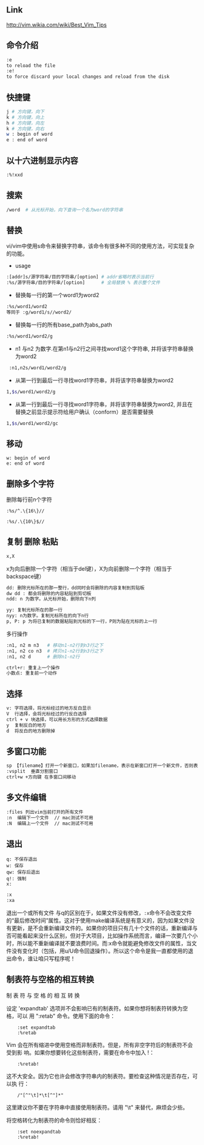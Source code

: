 ## Link

http://vim.wikia.com/wiki/Best_Vim_Tips

## 命令介绍

```bash
:e
to reload the file
:e!
to force discard your local changes and reload from the disk
```

## 快捷键

```bash
j # 方向键，向下
k # 方向键，向上
h # 方向键，向左
k # 方向键，向右
w : begin of word
e : end of word
```



## 以十六进制显示内容

```bash
:%!xxd
```



## 搜索

```bash
/word  # 从光标开始，向下查询一个名为word的字符串
```



## 替换

vi/vim中使用s命令来替换字符串，该命令有很多种不同的使用方法，可实现复杂的功能。

* usage

```bash
:[addr]s/源字符串/目的字符串/[option] # addr省略时表示当前行
:%s/源字符串/目的字符串/[option]      # 全局替换 % 表示整个文件
```



* 替换每一行的第一个word1为word2

```bash
:%s/word1/word2
等同于 :g/word1/s//word2/
```

* 替换每一行的所有base_path为abs_path

```bash
:%s/word1/word2/g
```

* n1 与n2 为数字.在第n1与n2行之间寻找word1这个字符串, 并将该字符串替换为word2

```bash
 :n1,n2s/word1/word2/g
```

* 从第一行到最后一行寻找word1字符串，并将该字符串替换为word2

```bash
1,$s/word1/word2/g
```

* 从第一行到最后一行寻找word1字符串，并将该字符串替换为word2, 并且在替换之前显示提示符给用户确认（conform）是否需要替换

```bash
1,$s/word1/word2/gc
```

##  

## 移动

```
w: begin of word
e: end of word
```

## 删除多个字符

删除每行前n个字符

```
:%s/^.\{16\}//
```



```
:%s/.\{10\}$//
```





## 复制 删除 粘贴

```bash
x,X
```

x为向后删除一个字符（相当于del键），X为向前删除一个字符（相当于backspace键）



```bash
dd: 删除光标所在的那一整行，dd同时会将删除的内容复制到剪贴板
dw dd : 都会将删除的内容粘贴到剪切板
ndd: n 为数字。从光标开始，删除向下n列
```



```bash
yy: 复制光标所在的那一行
nyy: n为数字。复制光标所在的向下n行
p, P: p 为将已复制的数据粘贴到光标的下一行，P则为贴在光标的上一行
```



多行操作

```bash
:n1, n2 m n3   # 移动n1-n2行到n3行之下
:n1, n2 co n3  # 拷贝n1-n2行到n3行之下
:n1, n2 d      # 删除n1-n2行
```



```bash
ctrl+r: 重复上一个操作
小数点: 重复前一个动作
```



## 选择

```bash
v: 字符选择，将光标经过的地方反白显示
V  行选择，会将光标经过的行反白选择
ctrl + v 块选择，可以用长方形的方式选择数据
y  复制反白的地方
d  将反白的地方删除掉
```



## 多窗口功能

```bash
sp 【filename】打开一个新窗口，如果加filename，表示在新窗口打开一个新文件，否则表示两个窗口为同一个文件内容
:vsplit  垂直分割窗口
ctrl+w +方向键 在多窗口间移动
```



## 多文件编辑

```bash
:files 列出vim当前打开的所有文件
:n  编辑下一个文件  // mac测试不可用
:N  编辑上一个文件  // mac测试不可用
```



## 退出

```basd
q: 不保存退出
w: 保存
qw: 保存后退出
q!: 强制
x: 
```



```bash
:x
:xa
```

退出一个或所有文件
与q的区别在于，如果文件没有修改，`:x`命令不会改变文件的“最后修改时间”属性。这对于使用make编译系统是有意义的，因为如果文件没有更新，是不会重新编译文件的。如果你的项目只有几十个文件的话，重新编译与否可能看起来没什么区别，但对于大项目，比如操作系统而言，编译一次要几个小时，所以能不重新编译就不要浪费时间。而:x命令就能避免修改文件的属性，当文件没有变化时（包括，用u/U命令回退操作）。所以这个命令是我一直都使用的退出命令，谁让咱只写程序呢！



## 制表符与空格的相互转换

制 表 符 与 空 格 的 相 互 转 换

设定 'expandtab' 选项并不会影响已有的制表符。如果你想将制表符转换为空格，可以
用 ":retab" 命令。使用下面的命令：

        :set expandtab
        :%retab

Vim 会在所有缩进中使用空格而非制表符。但是，所有非空字符后的制表符不会受到影
响。如果你想要转化这些制表符，需要在命令中加入 !：

        :%retab!

这不大安全。因为它也许会修改字符串内的制表符。要检查这种情况是否存在，可以执
行：

        /"[^"\t]*\t[^"]*"

这里建议你不要在字符串中直接使用制表符。请用 "\t" 来替代，麻烦会少些。

将空格转化为制表符的命令则恰好相反：

        :set noexpandtab
        :%retab!

